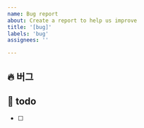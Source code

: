 ```yaml
---
name: Bug report
about: Create a report to help us improve
title: '[bug]'
labels: 'bug'
assignees: ''

---
```


## 🔥 버그
<!-- 스크린 샷, 작동 환경 (OS, device 등)을 적어주세요. -->

## 📝 todo
- [ ] 
